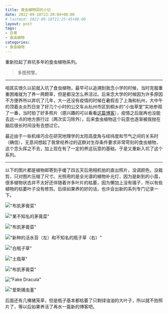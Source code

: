 ```yaml
---
title: 食虫植物回坑小记
date: 2022-09-18T13:20:04+08:00
# lastmod: 2022-09-18T21:25:45+08:00
layout: post
tags:
- 日常
- 食虫植物
categories:
- 食虫植物
---
```


重新捡起了弃坑多年的食虫植物系列。

> 多图预警。

<!--more-->

-----

咱其实很久以前就入坑了食虫植物，最早可以追溯到我念小学的时候，当时克服重重困难就为了养一两颗草，但是都没怎么养活过。后来念大学的时候因为许多原因不方便养所以弃坑了几年，大一还没有疫情的时候在暑假去了上海和杭州，大中午的顶着炎炎烈日坐了好几个小时的公交车从杭州市区到桐乡的“小虫草堂”实地参观了一番，当时拍了好多照片（感兴趣的可以看看[这篇博客](/posts/2019/shanghai-2/)），疫情之后就再也没能去远一点的地方旅行过（两次实习除外），后来食虫植物这个玩意也逐渐被我抛在脑后很长时间没有去想过它。

最近由于一些机缘巧合在研究地理学的太阳高度角与经纬度和节气之间的关系时（确信），无意间想起了我曾经养过的这群对生存条件要求非常苛刻的食虫植物，这个念头挥之不去，加上现在有了一定的养这玩意的基础，于是又重新入坑了这个系列。

-----

以下的图片都是植物邮寄到手缓了四五天后用相机拍的直出照片，没调颜色，没裁剪，只对图片压缩了尺寸。光照用的是全光谱的植物补光灯，因为是新到的小苗，很多植物状态并不太好还伴随着许多叶片的枯萎，因为懒加上没有镊子，所以有些植物的枯萎叶子没有修剪。后续如果养的好的话，也许会出新的系列专门记录一下。

!["布凯茅膏菜"](images/1.JPG "布凯茅膏菜")

!["某不知名的茅膏菜"](images/2.JPG "某不知名的茅膏菜")

!["布凯茅膏菜"](images/3.JPG "布凯茅膏菜")

!["新种的活水苔（左）和不知名的瓶子草（右）"](images/4.JPG "新种植的活水苔（左）和不知名的瓶子草（右）")

!["白瓶子草"](images/5.JPG "白瓶子草")

!["土瓶草"](images/6.JPG "土瓶草")

!["布凯茅膏菜"](images/7.JPG "布凯茅膏菜")

!["Fake Dracula"](images/8.JPG "Fake Dracula")

!["爱斯捕虫堇"](images/9.JPG "爱斯捕虫堇")

后面还有几棵猪笼草，但是瓶子基本都枯萎了只剩绿油油的大叶子，所以就不拍照片了，等以后如果养活了再水一篇新的博客吧。
